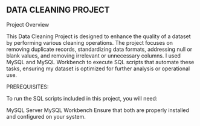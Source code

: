DATA CLEANING PROJECT
-------------------------

Project Overview

This Data Cleaning Project is designed to enhance the quality of a dataset by performing various cleaning operations. The project focuses on removing duplicate records, standardizing data formats, addressing null or blank values, and removing irrelevant or unnecessary columns. I used MySQL and MySQL Workbench to execute SQL scripts that automate these tasks, ensuring my dataset is optimized for further analysis or operational use.

PREREQUISITES:

To run the SQL scripts included in this project, you will need:

MySQL Server 
MySQL Workbench
Ensure that both are properly installed and configured on your system.
